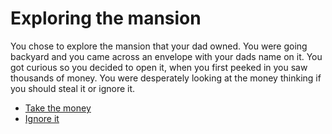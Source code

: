 # Exploring the mansion

You chose to explore the mansion that your dad owned. You were going backyard and you came across an envelope with your dads name on it. You got curious so you decided to open it, when you first peeked in you saw thousands of money. You were desperately looking at the money thinking if you should steal it or ignore it.


* [Take the money](../explore/money.md)
* [Ignore it](../explore/ignore.md)
